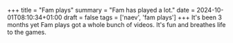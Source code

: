 +++
title = "Fam plays"
summary = "Fam has played a lot."
date = 2024-10-01T08:10:34+01:00
draft = false
tags = ['naev', 'fam plays']
+++
It's been 3 months yet Fam plays got a whole bunch of videos. It's fun and breathes life to the games.
